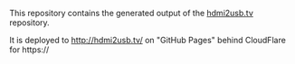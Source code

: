 This repository contains the generated output of the
[hdmi2usb.tv](http://github.com/timvideos/hdmi2usb.tv)
repository.

It is deployed to http://hdmi2usb.tv/ on "GitHub Pages" behind CloudFlare for
https://
